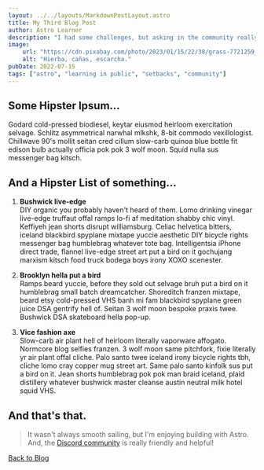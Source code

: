 ```yaml
---
layout: ../../layouts/MarkdownPostLayout.astro
title: My Third Blog Post
author: Astro Learner
description: "I had some challenges, but asking in the community really helped!"
image: 
    url: "https://cdn.pixabay.com/photo/2023/01/15/22/38/grass-7721259_960_720.jpg"
    alt: "Hierba, cañas, escarcha."
pubDate: 2022-07-15
tags: ["astro", "learning in public", "setbacks", "community"]
---
```

## Some Hipster Ipsum...

Godard cold-pressed biodiesel, keytar eiusmod heirloom exercitation selvage. Schlitz asymmetrical narwhal mlkshk, 8-bit commodo vexillologist. Chillwave 90's mollit seitan cred cillum slow-carb quinoa blue bottle fit edison bulb actually officia pok pok 3 wolf moon. Squid nulla sus messenger bag kitsch.

## And a Hipster List of something...
1. **Bushwick live-edge**   
   DIY organic you probably haven't heard of them. Lomo drinking vinegar live-edge truffaut offal ramps lo-fi af meditation shabby chic vinyl. Keffiyeh jean shorts disrupt williamsburg. Celiac helvetica bitters, iceland blackbird spyplane mixtape yuccie aesthetic DIY bicycle rights messenger bag humblebrag whatever tote bag. Intelligentsia iPhone direct trade, flannel live-edge street art put a bird on it gochujang marxism kitsch food truck bodega boys irony XOXO scenester.

2. **Brooklyn hella put a bird**  
   Ramps beard yuccie, before they sold out selvage bruh put a bird on it humblebrag small batch dreamcatcher. Shoreditch franzen mixtape, beard etsy cold-pressed VHS banh mi fam blackbird spyplane green juice DSA gentrify hell of. Seitan 3 wolf moon bespoke praxis twee. Bushwick DSA skateboard hella pop-up.

3. **Vice fashion axe**  
   Slow-carb air plant hell of heirloom literally vaporware affogato. Normcore blog selfies franzen. 3 wolf moon same pitchfork, fixie literally yr air plant offal cliche. Palo santo twee iceland irony bicycle rights tbh, cliche lomo cray copper mug street art. Same palo santo kinfolk sus put a bird on it. Jean shorts humblebrag pok pok man braid iceland, plaid distillery whatever bushwick master cleanse austin neutral milk hotel squid VHS.

## And that's that.

> It wasn't always smooth sailing, but I'm enjoying building with Astro. And, the [Discord community](https://astro.build/chat) is really friendly and helpful!

[Back to Blog](/blog/)